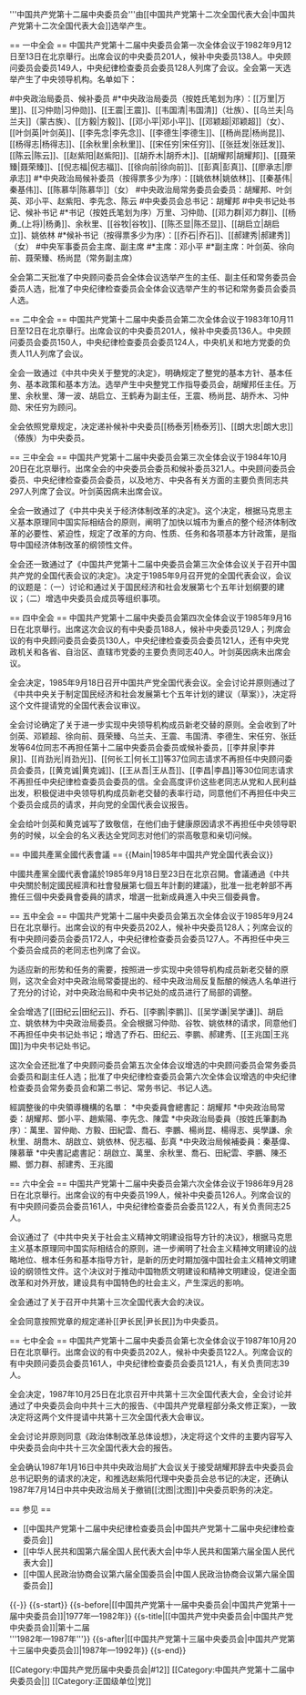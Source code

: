'''中国共产党第十二届中央委员会'''由[[中国共产党第十二次全国代表大会|中国共产党第十二次全国代表大会]]选举产生。

== 一中全会 ==
中国共产党第十二届中央委员会第一次全体会议于1982年9月12日至13日在北京舉行。出席会议的中央委员201人，候补中央委员138人。中央顾问委员会委员149人，中央纪律检查委员会委员128人列席了会议。全会第一天选举产生了中央领导机构。名单如下：

#中央政治局委员、候补委员
#*中央政治局委员（按姓氏笔划为序）：[[万里|万里]]、[[习仲勋|习仲勋]]、[[王震|王震]]、[[韦国清|韦国清]]（壮族）、[[乌兰夫|乌兰夫]]（蒙古族）、[[方毅|方毅]]、[[邓小平|邓小平]]、[[邓颖超|邓颖超]]（女）、[[叶剑英|叶剑英]]、[[李先念|李先念]]、[[李德生|李德生]]、[[杨尚昆|杨尚昆]]、[[杨得志|杨得志]]、[[余秋里|余秋里]]、[[宋任穷|宋任穷]]、[[张廷发|张廷发]]、[[陈云|陈云]]、[[赵紫阳|赵紫阳]]、[[胡乔木|胡乔木]]、[[胡耀邦|胡耀邦]]、[[聂荣臻|聂荣臻]]、[[倪志福|倪志福]]、[[徐向前|徐向前]]、[[彭真|彭真]]、[[廖承志|廖承志]]
#*中央政治局候补委员（按得票多少为序）：[[姚依林|姚依林]]、[[秦基伟|秦基伟]]、[[陈慕华|陈慕华]]（女）
#中央政治局常务委员会委员：胡耀邦、叶剑英、邓小平、赵紫阳、李先念、陈云
#中央委员会总书记：胡耀邦
#中央书记处书记、候补书记
#*书记（按姓氏笔划为序）万里、习仲勋、[[邓力群|邓力群]]、[[杨勇_(上将)|杨勇]]、余秋里、[[谷牧|谷牧]]、[[陈丕显|陈丕显]]、[[胡启立|胡启立]]、姚依林
#*候补书记（按得票多少为序）：[[乔石|乔石]]、[[郝建秀|郝建秀]]（女）
#中央军事委员会主席、副主席
#*主席：邓小平
#*副主席：叶剑英、徐向前、聂荣臻、杨尚昆（常务副主席）

全会第二天批准了中央顾问委员会全体会议选举产生的主任、副主任和常务委员会委员人选，批准了中央纪律检查委员会全体会议选举产生的书记和常务委员会委员人选。

== 二中全会 ==
中国共产党第十二届中央委员会第二次全体会议于1983年10月11日至12日在北京舉行。出席会议的中央委员201人，候补中央委员136人。中央顾问委员会委员150人，中央纪律检查委员会委员124人，中央机关和地方党委的负责人11人列席了会议。

全会一致通过《中共中央关于整党的决定》，明确规定了整党的基本方针、基本任务、基本政策和基本方法。选举产生中央整党工作指导委员会，胡耀邦任主任。万里、余秋里、薄一波、胡启立、王鹤寿为副主任，王震、杨尚昆、胡乔木、习仲勋、宋任穷为顾问。

全会依照党章规定，决定递补候补中央委员[[杨泰芳|杨泰芳]]、[[朗大忠|朗大忠]]（傣族）为中央委员。

== 三中全会 ==
中国共产党第十二届中央委员会第三次全体会议于1984年10月20日在北京舉行。出席全会的中央委员会委员和候补委员321人。中央顾问委员会委员、中央纪律检查委员会委员，以及地方、中央各有关方面的主要负责同志共297人列席了会议。叶剑英因病未出席会议。

全会一致通过了《中共中央关于经济体制改革的决定》。这个决定，根据马克思主义基本原理同中国实际相结合的原则，阐明了加快以城市为重点的整个经济体制改革的必要性、紧迫性，规定了改革的方向、性质、任务和各项基本方针政策，是指导中国经济体制改革的纲领性文件。

全会还一致通过了《中国共产党第十二届中央委员会第三次全体会议关于召开中国共产党的全国代表会议的决定》。决定于1985年9月召开党的全国代表会议，会议的议题是：（一）讨论和通过关于国民经济和社会发展第七个五年计划纲要的建议；（二）增选中央委员会成员等组织事项。

== 四中全会 ==
中国共产党第十二届中央委员会第四次全体会议于1985年9月16日在北京舉行。出席这次会议的有中央委员188人，候补中央委员129人；列席会议的有中央顾问委员会委员130人，中央纪律检查委员会委员121人，还有中央党政机关和各省、自治区、直辖市党委的主要负责同志40人。叶剑英因病未出席会议。

全会决定，1985年9月18日召开中国共产党全国代表会议。全会讨论并原则通过了《中共中央关于制定国民经济和社会发展第七个五年计划的建议（草案）》，决定将这个文件提请党的全国代表会议审议。 

全会讨论确定了关于进一步实现中央领导机构成员新老交替的原则。全会收到了叶剑英、邓颖超、徐向前、聂荣臻、乌兰夫、王震、韦国清、李德生、宋任穷、张廷发等64位同志不再担任第十二届中央委员会委员或候补委员，[[李井泉|李井泉]]、[[肖劲光|肖劲光]]、[[何长工|何长工]]等37位同志请求不再担任中央顾问委员会委员，[[黄克诚|黄克诚]]、[[王从吾|王从吾]]、[[李昌|李昌]]等30位同志请求不再担任中央纪律检查委员会委员的信。全会高度评价这些老同志从党和人民利益出发，积极促进中央领导机构成员新老交替的表率行动，同意他们不再担任中央三个委员会成员的请求，并向党的全国代表会议报告。 

全会给叶剑英和黄克诚写了致敬信，在他们由于健康原因请求不再担任中央领导职务的时候，以全会的名义表达全党同志对他们的崇高敬意和亲切问候。

== 中國共產黨全國代表會議 ==
{{Main|1985年中国共产党全国代表会议}}

中國共產黨全國代表會議於1985年9月18日至23日在北京召開。會議通過《中共中央關於制定國民經濟和社會發展第七個五年計劃的建議》，批准一批老幹部不再擔任三個中央委員會委員的請求，增選一批新成員進入中央三個委員會。

== 五中全会 ==
中国共产党第十二届中央委员会第五次全体会议于1985年9月24日在北京舉行。出席会议的有中央委员202人，候补中央委员128人；列席会议的有中央顾问委员会委员172人，中央纪律检查委员会委员127人。不再担任中央三个委员会成员的老同志也列席了会议。

为适应新的形势和任务的需要，按照进一步实现中央领导机构成员新老交替的原则，这次全会对中央政治局常委提出的、经中央政治局反复酝酿的候选人名单进行了充分的讨论，对中央政治局和中央书记处的成员进行了局部的调整。 

全会增选了[[田纪云|田纪云]]、乔石、[[李鹏|李鹏]]、[[吴学谦|吴学谦]]、胡启立、姚依林为中央政治局委员。全会根据习仲勋、谷牧、姚依林的请求，同意他们不再担任中央书记处书记；增选了乔石、田纪云、李鹏、郝建秀、[[王兆国|王兆国]]为中央书记处书记。 

这次全会还批准了中央顾问委员会第五次全体会议增选的中央顾问委员会常务委员会委员和副主任人选；批准了中央纪律检查委员会第六次全体会议增选的中央纪律检查委员会常务委员会和第二书记、常务书记、书记人选。

經調整後的中央領導機構的名單：
*中央委員會總書記：胡耀邦
*中央政治局常委：胡耀邦、鄧小平、趙紫陽、李先念、陳雲
*中央政治局委員（按姓氏筆劃為序）：萬里、習仲勛、方毅、田紀雲、喬石、李鵬、楊尚昆、楊得志、吳學謙、余秋里、胡喬木、胡啟立、姚依林、倪志福、彭真
*中央政治局候補委員：秦基偉、陳慕華
*中央書記處書記：胡啟立、萬里、余秋里、喬石、田紀雲、李鵬、陳丕顯、鄧力群、郝建秀、王兆國

== 六中全会 ==
中国共产党第十二届中央委员会第六次全体会议于1986年9月28日在北京舉行。出席会议的有中央委员199人，候补中央委员126人。列席会议的有中央顾问委员会委员161人，中央纪律检查委员会委员122人，有关负责同志25人。

会议通过了《中共中央关于社会主义精神文明建设指导方针的决议》，根据马克思主义基本原理同中国实际相结合的原则，进一步阐明了社会主义精神文明建设的战略地位、根本任务和基本指导方针，是新的历史时期加强中国社会主义精神文明建设的纲领性文件。这个决议对于推动中国物质文明建设和精神文明建设，促进全面改革和对外开放，建设具有中国特色的社会主义，产生深远的影响。

全会通过了关于召开中共第十三次全国代表大会的决议。 

全会同意按照党章的规定递补[[尹长民|尹长民]]为中央委员。 

== 七中全会 ==
中国共产党第十二届中央委员会第七次全体会议于1987年10月20日在北京舉行。出席会议的有中央委员202人，候补中央委员122人。列席会议的有中央顾问委员会委员161人，中央纪律检查委员会委员121人，有关负责同志39人。

全会决定，1987年10月25日在北京召开中共第十三次全国代表大会，全会讨论并通过了中央委员会向中共十三大的报告、《中国共产党章程部分条文修正案》，一致决定将这两个文件提请中共第十三次全国代表大会审议。

全会讨论并原则同意《政治体制改革总体设想》，决定将这个文件的主要内容写入中央委员会向中共十三次全国代表大会的报告。

全会确认1987年1月16日中共中央政治局扩大会议关于接受胡耀邦辞去中央委员会总书记职务的请求的决定，和推选赵紫阳代理中央委员会总书记的决定，还确认1987年7月14日中共中央政治局关于撤销[[沈图|沈图]]中央委员职务的决定。

== 参见 ==
* [[中国共产党第十二届中央纪律检查委员会|中国共产党第十二届中央纪律检查委员会]]
* [[中华人民共和国第六届全国人民代表大会|中华人民共和国第六届全国人民代表大会]]
* [[中国人民政治协商会议第六届全国委员会|中国人民政治协商会议第六届全国委员会]]

{{-}}
{{s-start}}
{{s-before|[[中国共产党第十一届中央委员会|中国共产党第十一届中央委员会]]|1977年—1982年}}
{{s-title|[[中国共产党中央委员会|中国共产党中央委员会]]|第十二届<br />'''1982年—1987年'''}}
{{s-after|[[中国共产党第十三届中央委员会|中国共产党第十三届中央委员会]]|1987年—1992年}}
{{s-end}}

[[Category:中国共产党历届中央委员会|#12]]
[[Category:中国共产党第十二届中央委员会|]]
[[Category:正国级单位|党]]
